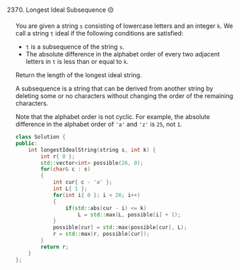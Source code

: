 2370. Longest Ideal Subsequence 🟡

You are given a string `s` consisting of lowercase letters and an integer `k`. We call a string `t` ideal if the following conditions are satisfied:

 - `t` is a subsequence of the string `s`.
 - The absolute difference in the alphabet order of every two adjacent letters in `t` is less than or equal to `k`.

Return the length of the longest ideal string.

A subsequence is a string that can be derived from another string by deleting some or no characters without changing the order of the remaining characters.

Note that the alphabet order is not cyclic. For example, the absolute difference in the alphabet order of `'a'` and `'z'` is `25`, not `1`.

```cpp
class Solution {
public:
    int longestIdealString(string s, int k) {
        int r{ 0 };
        std::vector<int> possible(26, 0);
        for(char& c : s)
        {
            int cur{ c - 'a' };
            int L{ 1 };
            for(int i{ 0 }; i < 26; i++)
            {
                if(std::abs(cur - i) <= k)
                    L = std::max(L, possible[i] + 1);
            }
            possible[cur] = std::max(possible[cur], L);
            r = std::max(r, possible[cur]);
        }
        return r;
    }
};
```